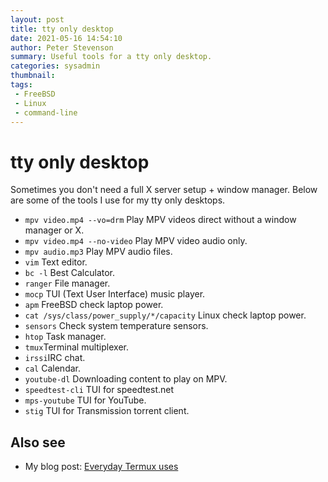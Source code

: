 ```yaml
---
layout: post
title: tty only desktop
date: 2021-05-16 14:54:10
author: Peter Stevenson
summary: Useful tools for a tty only desktop.
categories: sysadmin
thumbnail:
tags:
 - FreeBSD
 - Linux
 - command-line
---
```


# tty only desktop

Sometimes you don't need a full X server setup + window manager. Below are some of the tools I use for my tty only desktops.

* `mpv video.mp4 --vo=drm` Play MPV videos direct without a window manager or X.
* `mpv video.mp4 --no-video` Play MPV video audio only.
* `mpv audio.mp3` Play MPV audio files.
* `vim` Text editor.
* `bc -l` Best Calculator.
* `ranger` File manager.
* `mocp` TUI (Text User Interface) music player.
* `apm` FreeBSD check laptop power.
* `cat /sys/class/power_supply/*/capacity` Linux check laptop power.
* `sensors` Check system temperature sensors.
* `htop` Task manager.
* `tmux`Terminal multiplexer.
* `irssi`IRC chat.
* `cal` Calendar.
* `youtube-dl` Downloading content to play on MPV.
* `speedtest-cli` TUI for speedtest.net
* `mps-youtube` TUI for YouTube.
* `stig` TUI for Transmission torrent client.

## Also see

* My blog post: [Everyday Termux uses](https://2e0pgs.github.io/blog/android/2019/10/11/everyday-termux-uses/)

